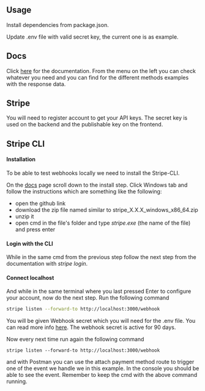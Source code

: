 ## Usage

Install dependencies from package.json.

Update .env file with valid secret key, the current one is as example.

## Docs

Click [here](https://stripe.com/docs/api?lang=node) for the documentation. From the menu on the left you can check whatever you need and you can find for the different methods examples with the response data.

## Stripe

You will need to register account to get your API keys. The secret key is used on the backend and the publishable key on the frontend.

## Stripe CLI

#### Installation

To be able to test webhooks locally we need to install the Stripe-CLI.

On the [docs](https://stripe.com/docs/stripe-cli) page scroll down to the install step. Click Windows tab and follow the instructions which are something like the following:

- open the github link
- download the zip file named similar to stripe_X.X.X_windows_x86_64.zip
- unzip it
- open cmd in the file's folder and type _stripe.exe_ (the name of the file) and press enter

#### Login with the CLI

While in the same cmd from the previous step follow the next step from the documentation with _stripe login_.

#### Connect localhost

And while in the same terminal where you last pressed Enter to configure your account, now do the next step.
Run the following command

```bash
stripe listen --forward-to http://localhost:3000/webhook
```

You will be given Webhook secret which you will need for the .env file.
You can read more info [here](https://stripe.com/docs/stripe-cli/webhooks).
The webhook secret is active for 90 days.

Now every next time run again the following command

```
stripe listen --forward-to http://localhost:3000/webhook
```

and with Postman you can use the attach payment method route to trigger one of the event we handle we in this example. In the console you should be able to see the event. Remember to keep the cmd with the above command running.
